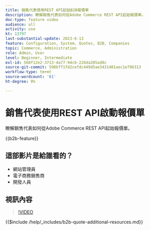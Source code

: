 ```yaml
---
title: 銷售代表使用REST API起始B2B報價單
description: 瞭解銷售代表如何從Adobe Commerce REST API起始報價單。
doc-type: feature video
audience: all
activity: use
kt: 13797
last-substantial-update: 2023-6-13
feature: Configuration, System, Quotes, B2B, Companies
topic: Commerce, Administration
role: Admin, User
level: Beginner, Intermediate
exl-id: 560f12e2-3713-4a77-94c6-226da205ad8c
source-git-commit: 598bff1fd2cefdc449d5ae3431401aec1e796313
workflow-type: tm+mt
source-wordcount: '61'
ht-degree: 0%

---
```


# 銷售代表使用REST API啟動報價單

瞭解銷售代表如何從Adobe Commerce REST API起始報價單。

{{b2b-feature}}

## 這部影片是給誰看的？

- 網站管理員
- 電子商務銷售商
- 開發人員

## 視訊內容

>[!VIDEO](https://video.tv.adobe.com/v/3420414?learn=on)

{{$include /help/_includes/b2b-quote-additional-resources.md}}
